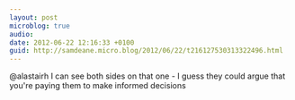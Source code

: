 ```yaml
---
layout: post
microblog: true
audio: 
date: 2012-06-22 12:16:33 +0100
guid: http://samdeane.micro.blog/2012/06/22/t216127530313322496.html
---
```

@alastairh I can see both sides on that one - I guess they could argue that you're paying them to make informed decisions
